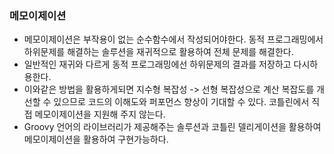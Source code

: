 ### 메모이제이션

* 메모이제이션은 부작용이 없는 순수함수에서 작성되어야한다. 동적 프로그래밍에서 하위문제를 해결하는 솔루션을 재귀적으로 활용하여 전체 문제를 해결한다.
* 일반적인 재귀와 다르게 동적 프로그래밍에선 하위문제의 결과를 저장하고 다시하용한다.
* 이와같은 방법을 활용하게되면 지수형 복잡성 -> 선형 복잡성으로 계산 복잡도를 개선할 수 있으므로 코드의 이해도와 퍼포먼스 향상이 기대할 수 있다.
코틀린에서 직접 메모이제이션을 지원해 주지 않는다.
* Groovy 언어의 라이브러리가 제공해주는 솔루션과 코틀린 델리게이션을 활용하여 메모이제이션을 활용하여 구현가능하다.